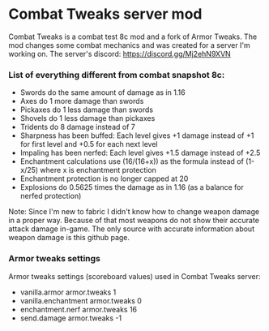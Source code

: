 # Combat Tweaks server mod
Combat Tweaks is a combat test 8c mod and a fork of Armor Tweaks. The mod changes some combat mechanics and was created for a server I'm working on.
The server's discord: https://discord.gg/Mj2ehN9XVN
### List of everything different from combat snapshot 8c:  
- Swords do the same amount of damage as in 1.16
- Axes do 1 more damage than swords
- Pickaxes do 1 less damage than swords
- Shovels do 1 less damage than pickaxes
- Tridents do 8 damage instead of 7
- Sharpness has been buffed: Each level gives +1 damage instead of +1 for first level and +0.5 for each next level
- Impaling has been nerfed: Each level gives +1.5 damage instead of +2.5
- Enchantment calculations use (16/(16+x)) as the formula instead of (1-x/25) where x is enchantment protection
- Enchantment protection is no longer capped at 20
- Explosions do 0.5625 times the damage as in 1.16 (as a balance for nerfed protection)
<a/>

Note: Since I'm new to fabric I didn't know how to change weapon damage in a proper way. Because of that most weapons do not show their accurate attack damage in-game. The only source with accurate information about weapon damage is this github page.
### Armor tweaks settings
Armor tweaks settings (scoreboard values) used in Combat Tweaks server:  
- vanilla.armor armor.tweaks 1
- vanilla.enchantment armor.tweaks 0
- enchantment.nerf armor.tweaks 16
- send.damage armor.tweaks -1
